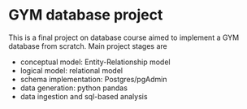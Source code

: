 # GYM database project
This is a final project on database course aimed to implement a GYM database from scratch. 
Main project stages are 
* conceptual model: Entity-Relationship model
* logical model: relational model
* schema implementation: Postgres/pgAdmin
* data generation: python pandas
* data ingestion and sql-based analysis
